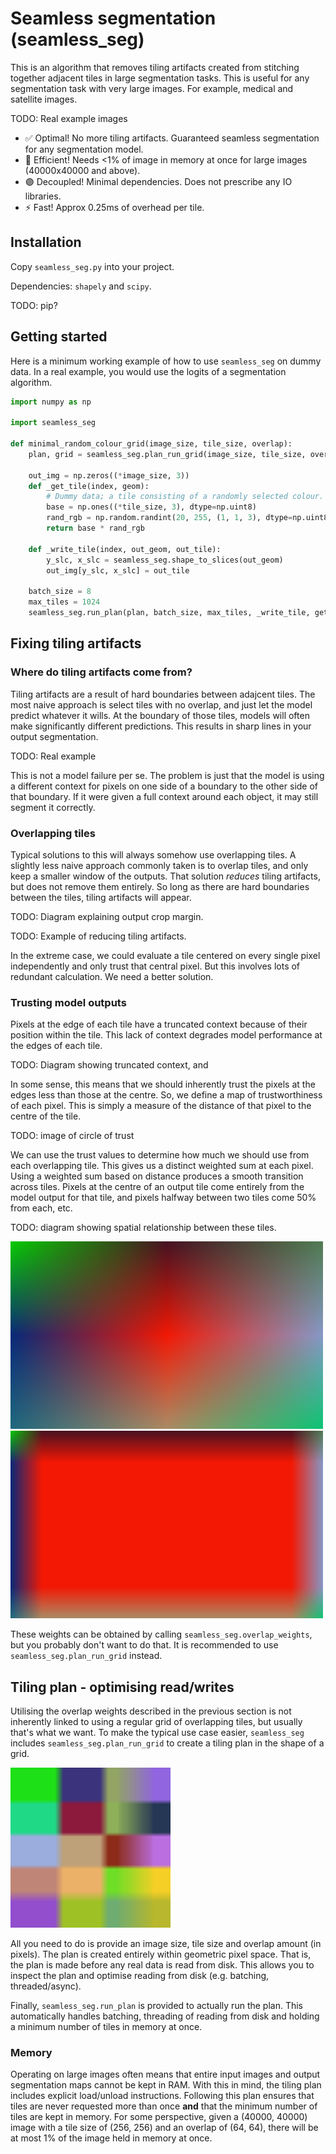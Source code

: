 # Seamless segmentation (seamless_seg)

This is an algorithm that removes tiling artifacts created from stitching together adjacent tiles in large segmentation tasks. This is useful for any segmentation task with very large images. For example, medical and satellite images.

TODO: Real example images

* :white_check_mark: Optimal! No more tiling artifacts. Guaranteed seamless segmentation for any segmentation model.
* :floppy_disk: Efficient! Needs <1% of image in memory at once for large images (40000x40000 and above).
* :purple_circle: Decoupled! Minimal dependencies. Does not prescribe any IO libraries.
* :zap: Fast! Approx 0.25ms of overhead per tile.

## Installation

Copy `seamless_seg.py` into your project.

Dependencies: `shapely` and `scipy`.

TODO: pip?

## Getting started

Here is a minimum working example of how to use `seamless_seg` on dummy data. In a real example, you would use the logits of a segmentation algorithm.

```python
import numpy as np

import seamless_seg

def minimal_random_colour_grid(image_size, tile_size, overlap):
    plan, grid = seamless_seg.plan_run_grid(image_size, tile_size, overlap)

    out_img = np.zeros((*image_size, 3))
    def _get_tile(index, geom):
        # Dummy data; a tile consisting of a randomly selected colour.
        base = np.ones((*tile_size, 3), dtype=np.uint8)
        rand_rgb = np.random.randint(20, 255, (1, 1, 3), dtype=np.uint8)
        return base * rand_rgb

    def _write_tile(index, out_geom, out_tile):
        y_slc, x_slc = seamless_seg.shape_to_slices(out_geom)
        out_img[y_slc, x_slc] = out_tile

    batch_size = 8
    max_tiles = 1024
    seamless_seg.run_plan(plan, batch_size, max_tiles, _write_tile, get_tile=_get_tile)
```

## Fixing tiling artifacts

### Where do tiling artifacts come from?

Tiling artifacts are a result of hard boundaries between adajcent tiles. The most naive approach is select tiles with no overlap, and just let the model predict whatever it wills. At the boundary of those tiles, models will often make significantly different predictions. This results in sharp lines in your output segmentation.

TODO: Real example

This is not a model failure per se. The problem is just that the model is using a different context for pixels on one side of a boundary to the other side of that boundary. If it were given a full context around each object, it may still segment it correctly.

### Overlapping tiles

Typical solutions to this will always somehow use overlapping tiles. A slightly less naive approach commonly taken is to overlap tiles, and only keep a smaller window of the outputs. That solution *reduces* tiling artifacts, but does not remove them entirely. So long as there are hard boundaries between the tiles, tiling artifacts will appear.

TODO: Diagram explaining output crop margin.

TODO: Example of reducing tiling artifacts.

In the extreme case, we could evaluate a tile centered on every single pixel independently and only trust that central pixel. But this involves lots of redundant calculation. We need a better solution.

### Trusting model outputs

Pixels at the edge of each tile have a truncated context because of their position within the tile. This lack of context degrades model performance at the edges of each tile.

TODO: Diagram showing truncated context, and

In some sense, this means that we should inherently trust the pixels at the edges less than those at the centre. So, we define a map of trustworthiness of each pixel. This is simply a measure of the distance of that pixel to the centre of the tile.

TODO: image of circle of trust

We can use the trust values to determine how much we should use from each overlapping tile. This gives us a distinct weighted sum at each pixel. Using a weighted sum based on distance produces a smooth transition across tiles. Pixels at the centre of an output tile come entirely from the model output for that tile, and pixels halfway between two tiles come 50% from each, etc.

TODO: diagram showing spatial relationship between these tiles.

![Eight-way smoothing with 50% overlap](img/8_way_smoothing.png)
![Eight-way smoothing with approx 10% overlap](img/8_way_small_overlap.png)

These weights can be obtained by calling `seamless_seg.overlap_weights`, but you probably don't want to do that. It is recommended to use `seamless_seg.plan_run_grid` instead.

## Tiling plan - optimising read/writes

Utilising the overlap weights described in the previous section is not inherently linked to using a regular grid of overlapping tiles, but usually that's what we want. To make the typical use case easier, `seamless_seg` includes `seamless_seg.plan_run_grid` to create a tiling plan in the shape of a grid.

![Grid of colour blocks, smoothly transitioning between each](img/mid_grid.png)

All you need to do is provide an image size, tile size and overlap amount (in pixels). The plan is created entirely within geometric pixel space. That is, the plan is made before any real data is read from disk. This allows you to inspect the plan and optimise reading from disk (e.g. batching, threaded/async).

Finally, `seamless_seg.run_plan` is provided to actually run the plan. This automatically handles batching, threading of reading from disk and holding a minimum number of tiles in memory at once.

### Memory

Operating on large images often means that entire input images and output segmentation maps cannot be kept in RAM. With this in mind, the tiling plan includes explicit load/unload instructions. Following this plan ensures that tiles are never requested more than once **and** that the minimum number of tiles are kept in memory. For some perspective, given a (40000, 40000) image with a tile size of (256, 256) and an overlap of (64, 64), there will be at most 1% of the image held in memory at once.


